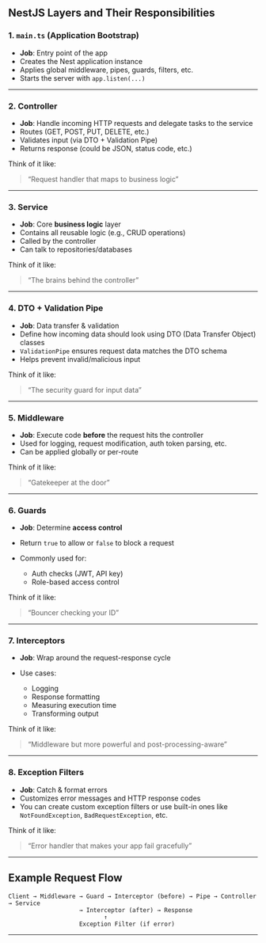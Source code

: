 ## NestJS Layers and Their Responsibilities

### 1. **`main.ts`** (Application Bootstrap)

- **Job**: Entry point of the app
- Creates the Nest application instance
- Applies global middleware, pipes, guards, filters, etc.
- Starts the server with `app.listen(...)`

---

### 2. **Controller**

- **Job**: Handle incoming HTTP requests and delegate tasks to the service
- Routes (GET, POST, PUT, DELETE, etc.)
- Validates input (via DTO + Validation Pipe)
- Returns response (could be JSON, status code, etc.)

Think of it like:

> “Request handler that maps to business logic”

---

### 3. **Service**

- **Job**: Core **business logic** layer
- Contains all reusable logic (e.g., CRUD operations)
- Called by the controller
- Can talk to repositories/databases

Think of it like:

> “The brains behind the controller”

---

### 4. **DTO + Validation Pipe**

- **Job**: Data transfer & validation
- Define how incoming data should look using DTO (Data Transfer Object) classes
- `ValidationPipe` ensures request data matches the DTO schema
- Helps prevent invalid/malicious input

Think of it like:

> “The security guard for input data”

---

### 5. **Middleware**

- **Job**: Execute code **before** the request hits the controller
- Used for logging, request modification, auth token parsing, etc.
- Can be applied globally or per-route

Think of it like:

> “Gatekeeper at the door”

---

### 6. **Guards**

- **Job**: Determine **access control**
- Return `true` to allow or `false` to block a request
- Commonly used for:

  - Auth checks (JWT, API key)
  - Role-based access control

Think of it like:

> “Bouncer checking your ID”

---

### 7. **Interceptors**

- **Job**: Wrap around the request-response cycle
- Use cases:

  - Logging
  - Response formatting
  - Measuring execution time
  - Transforming output

Think of it like:

> “Middleware but more powerful and post-processing-aware”

---

### 8. **Exception Filters**

- **Job**: Catch & format errors
- Customizes error messages and HTTP response codes
- You can create custom exception filters or use built-in ones like `NotFoundException`, `BadRequestException`, etc.

Think of it like:

> “Error handler that makes your app fail gracefully”

---

## Example Request Flow

```
Client → Middleware → Guard → Interceptor (before) → Pipe → Controller → Service
                    → Interceptor (after) → Response
                           ↑
                    Exception Filter (if error)
```

---
